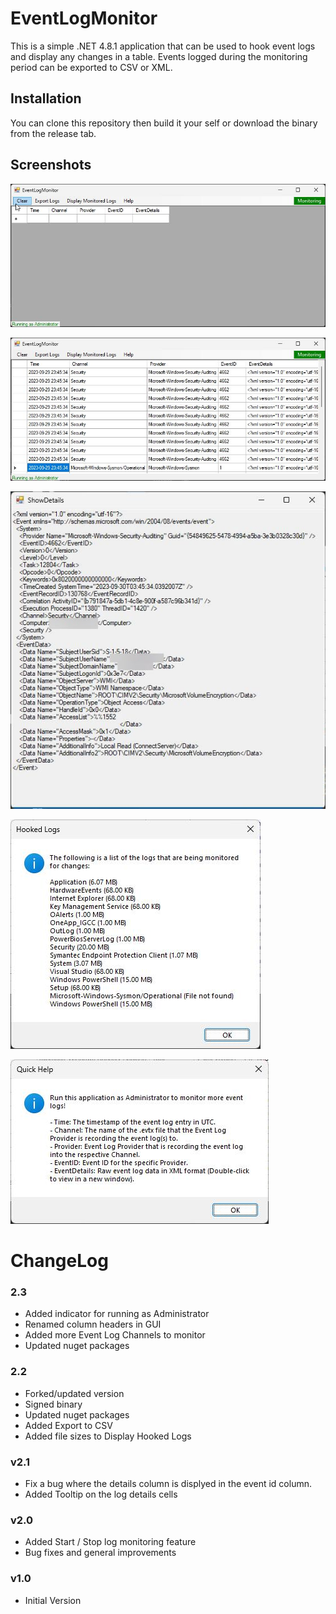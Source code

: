# EventLogMonitor

This is a simple .NET 4.8.1 application that can be used to hook event logs and display any changes in a table. Events logged during the monitoring period can be exported to CSV or XML.

## Installation

You can clone this repository then build it your self or download the binary from the release tab.

## Screenshots

![GUI](https://raw.githubusercontent.com/AndrewRathbun/EventLogMonitor/master/imgs/GUI.jpg)

![GUIpopulated](https://raw.githubusercontent.com/AndrewRathbun/EventLogMonitor/master/imgs/GUIpopulated.jpg)

![EventDetails](https://raw.githubusercontent.com/AndrewRathbun/EventLogMonitor/master/imgs/EventDetails.jpg)

![HookedLogs](https://raw.githubusercontent.com/AndrewRathbun/EventLogMonitor/master/imgs/HookedLogs.jpg)

![Help](https://raw.githubusercontent.com/AndrewRathbun/EventLogMonitor/master/imgs/Help.jpg)

# ChangeLog

### 2.3
* Added indicator for running as Administrator
* Renamed column headers in GUI
* Added more Event Log Channels to monitor
* Updated nuget packages

### 2.2
* Forked/updated version
* Signed binary
* Updated nuget packages
* Added Export to CSV
* Added file sizes to Display Hooked Logs

### v2.1
* Fix a bug where the details column is displyed in the event id column.
* Added Tooltip on the log details cells

### v2.0
* Added Start / Stop log monitoring feature
* Bug fixes and general improvements

### v1.0
* Initial Version
